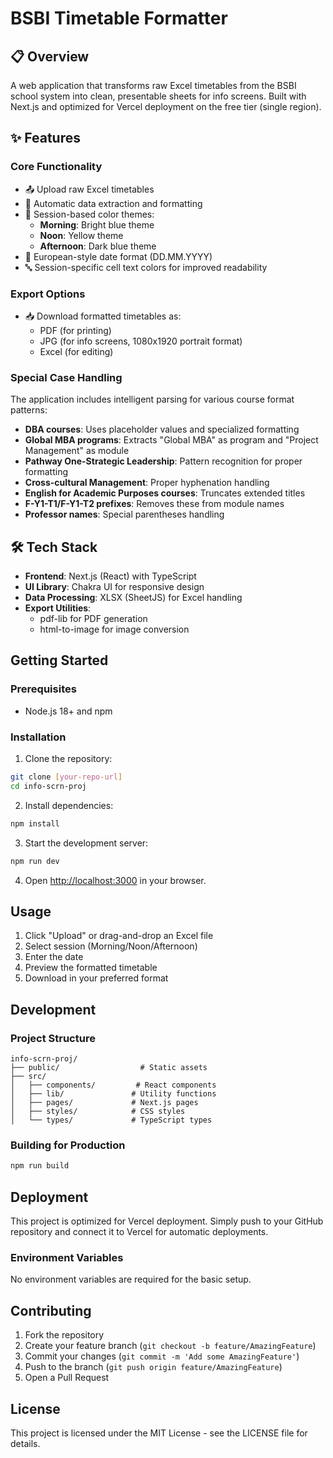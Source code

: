# BSBI Timetable Formatter

## 📋 Overview
A web application that transforms raw Excel timetables from the BSBI school system into clean, presentable sheets for info screens. Built with Next.js and optimized for Vercel deployment on the free tier (single region).

## ✨ Features

### Core Functionality
- 📤 Upload raw Excel timetables
- 🔄 Automatic data extraction and formatting
- 🎨 Session-based color themes:
  - **Morning**: Bright blue theme
  - **Noon**: Yellow theme
  - **Afternoon**: Dark blue theme
- 📅 European-style date format (DD.MM.YYYY)
- 🔤 Session-specific cell text colors for improved readability

### Export Options
- 📥 Download formatted timetables as:
  - PDF (for printing)
  - JPG (for info screens, 1080x1920 portrait format)
  - Excel (for editing)

### Special Case Handling
The application includes intelligent parsing for various course format patterns:

- **DBA courses**: Uses placeholder values and specialized formatting
- **Global MBA programs**: Extracts "Global MBA" as program and "Project Management" as module
- **Pathway One-Strategic Leadership**: Pattern recognition for proper formatting
- **Cross-cultural Management**: Proper hyphenation handling
- **English for Academic Purposes courses**: Truncates extended titles
- **F-Y1-T1/F-Y1-T2 prefixes**: Removes these from module names
- **Professor names**: Special parentheses handling

## 🛠️ Tech Stack

- **Frontend**: Next.js (React) with TypeScript
- **UI Library**: Chakra UI for responsive design
- **Data Processing**: XLSX (SheetJS) for Excel handling
- **Export Utilities**:
  - pdf-lib for PDF generation
  - html-to-image for image conversion

## Getting Started

### Prerequisites

- Node.js 18+ and npm

### Installation

1. Clone the repository:
```bash
git clone [your-repo-url]
cd info-scrn-proj
```

2. Install dependencies:
```bash
npm install
```

3. Start the development server:
```bash
npm run dev
```

4. Open [http://localhost:3000](http://localhost:3000) in your browser.

## Usage

1. Click "Upload" or drag-and-drop an Excel file
2. Select session (Morning/Noon/Afternoon)
3. Enter the date
4. Preview the formatted timetable
5. Download in your preferred format

## Development

### Project Structure

```plaintext
info-scrn-proj/
├── public/                  # Static assets
├── src/
│   ├── components/         # React components
│   ├── lib/               # Utility functions
│   ├── pages/             # Next.js pages
│   ├── styles/            # CSS styles
│   └── types/             # TypeScript types
```

### Building for Production

```bash
npm run build
```

## Deployment

This project is optimized for Vercel deployment. Simply push to your GitHub repository and connect it to Vercel for automatic deployments.

### Environment Variables

No environment variables are required for the basic setup.

## Contributing

1. Fork the repository
2. Create your feature branch (`git checkout -b feature/AmazingFeature`)
3. Commit your changes (`git commit -m 'Add some AmazingFeature'`)
4. Push to the branch (`git push origin feature/AmazingFeature`)
5. Open a Pull Request

## License

This project is licensed under the MIT License - see the LICENSE file for details. 